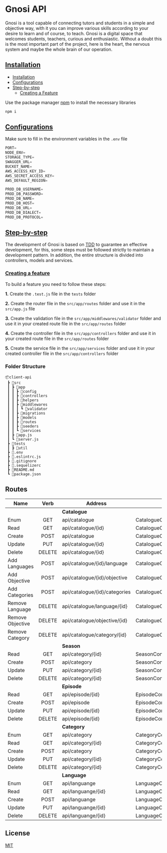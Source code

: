 # Gnosi API

Gnosi is a tool capable of connecting tutors and students in a simple and objective way, with it you can improve various skills according to your desire to learn and of course, to teach. Gnosi is a digital space that welcomes students, teachers, curious and enthusiastic.
Without a doubt this is the most important part of the project, here is the heart, the nervous system and maybe the whole brain of our operation.

## [Installation](#installation)

- [Installation](#installation)
- [Configurations](#configurations)
- [Step-by-step](#step-by-step)
  - [Creating a Feature](#creating-a-feature)

Use the package manager [npm](http://npmjs.com/) to install the necessary libraries

```bash
npm i
```

## [Configurations](#configurations)

Make sure to fill in the environment variables in the `.env` file

```python
PORT=
NODE_ENV=
STORAGE_TYPE=
SWAGGER_URL=
BUCKET_NAME=
AWS_ACCESS_KEY_ID=
AWS_SECRET_ACCESS_KEY=
AWS_DEFAULT_REGION=

PROD_DB_USERNAME=
PROD_DB_PASSWORD=
PROD_DB_NAME=
PROD_DB_HOST=
PROD_DB_URL=
PROD_DB_DIALECT=
PROD_DB_PROTOCOL=
```

## [Step-by-step](#step-by-step)

The development of Gnosi is based on [TDD](https://en.wikipedia.org/wiki/Test-driven_development) to guarantee an effective development, for this, some steps must be followed strictly to maintain a development pattern. In addition, the entire structure is divided into controllers, models and services.

### [Creating a feature](#creating-a-feature)

To build a feature you need to follow these steps:

**1.** Create the `.test.js` file in the `tests` folder

**2.** Create the router file in the `src/app/routes` folder and use it in the `src/app.js` file

**3.** Create the validation file in the `src/app/middlewares/validator` folder and use it in your created route file in the `src/app/routes` folder

**4.** Create the controller file in the `src/app/controllers` folder and use it in your created route file in the `src/app/routes` folder

**5.** Create the service file in the `src/app/services` folder and use it in your created controller file in the `src/app/controllers` folder

### Folder Structure

```
📦client-api
 ┣ 📂src
 ┃ ┣ 📂app
 ┃ ┃ ┣ 📂config
 ┃ ┃ ┣ 📂controllers
 ┃ ┃ ┣ 📂helpers
 ┃ ┃ ┣ 📂middlewares
 ┃ ┃ ┃ ┗ 📂validator
 ┃ ┃ ┣ 📂migrations
 ┃ ┃ ┣ 📂models
 ┃ ┃ ┣ 📂routes
 ┃ ┃ ┣ 📂seeders
 ┃ ┃ ┗ 📂services
 ┃ ┣ 📜app.js
 ┃ ┗ 📜server.js
 ┣ 📂tests
 ┃ ┣ 📂util
 ┣ 📜.env
 ┣ 📜.eslintrc.js
 ┣ 📜.gitignore
 ┣ 📜.sequelizerc
 ┣ 📜README.md
 ┗ 📜package.json
```

## Routes

| Name             |  Verb  | Address                       | Handler                              |
| ---------------- | :----: | ----------------------------- | ------------------------------------ |
|                  |        | **Catalogue**                 |
| Enum             |  GET   | api/catalogue                 | CatalogueController.index            |
| Read             |  GET   | api/catalogue/{id}            | CatalogueController.read             |
| Create           |  POST  | api/catalogue                 | CatalogueController.create           |
| Update           |  PUT   | api/catalogue/{id}            | CatalogueController.update           |
| Delete           | DELETE | api/catalogue/{id}            | CatalogueController.delete           |
| Add Languages    |  POST  | api/catalogue/{id}/language   | CatalogueController.addLanguage      |
| Add Objective    |  POST  | api/catalogue/{id}/objective  | CatalogueController.addObjective     |
| Add Categories   |  POST  | api/catalogue/{id}/categories | CatalogueController.addCategories    |
| Remove Language  | DELETE | api/catalogue/language/{id}   | CatalogueController.removeLanguage   |
| Remove Objective | DELETE | api/catalogue/objective/{id}  | CatalogueController.removeObjective  |
| Remove Category  | DELETE | api/catalogue/category/{id}   | CatalogueController.removeCategories |
|                  |        | **Season**                    |
| Read             |  GET   | api/category/{id}             | SeasonController.read                |
| Create           |  POST  | api/category                  | SeasonController.create              |
| Update           |  PUT   | api/category/{id}             | SeasonController.update              |
| Delete           | DELETE | api/category/{id}             | SeasonController.delete              |
|                  |        | **Episode**                   |
| Read             |  GET   | api/episode/{id}              | EpisodeController.read               |
| Create           |  POST  | api/episode                   | EpisodeController.create             |
| Update           |  PUT   | api/episode/{id}              | EpisodeController.update             |
| Delete           | DELETE | api/episode/{id}              | EpisodeController.delete             |
|                  |        | **Category**                  |
| Enum             |  GET   | api/category                  | CategoryController.index             |
| Read             |  GET   | api/category/{id}             | CategoryController.read              |
| Create           |  POST  | api/category                  | CategoryController.create            |
| Update           |  PUT   | api/category/{id}             | CategoryController.update            |
| Delete           | DELETE | api/category/{id}             | CategoryController.delete            |
|                  |        | **Language**                  |
| Enum             |  GET   | api/languange                 | LanguageController.index             |
| Read             |  GET   | api/languange/{id}            | LanguageController.read              |
| Create           |  POST  | api/languange                 | LanguageController.create            |
| Update           |  PUT   | api/languange/{id}            | LanguageController.update            |
| Delete           | DELETE | api/languange/{id}            | LanguageController.delete            |

## License

[MIT](https://choosealicense.com/licenses/mit/)